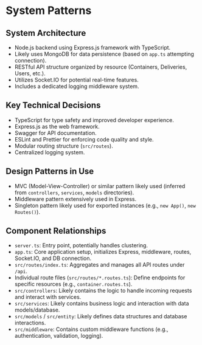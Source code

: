 # System Patterns

## System Architecture
- Node.js backend using Express.js framework with TypeScript.
- Likely uses MongoDB for data persistence (based on `app.ts` attempting connection).
- RESTful API structure organized by resource (Containers, Deliveries, Users, etc.).
- Utilizes Socket.IO for potential real-time features.
- Includes a dedicated logging middleware system.

## Key Technical Decisions
- TypeScript for type safety and improved developer experience.
- Express.js as the web framework.
- Swagger for API documentation.
- ESLint and Prettier for enforcing code quality and style.
- Modular routing structure (`src/routes`).
- Centralized logging system.

## Design Patterns in Use
- MVC (Model-View-Controller) or similar pattern likely used (inferred from `controllers`, `services`, `models` directories).
- Middleware pattern extensively used in Express.
- Singleton pattern likely used for exported instances (e.g., `new App()`, `new Routes()`).

## Component Relationships
- `server.ts`: Entry point, potentially handles clustering.
- `app.ts`: Core application setup, initializes Express, middleware, routes, Socket.IO, and DB connection.
- `src/routes/index.ts`: Aggregates and manages all API routes under `/api`.
- Individual route files (`src/routes/*.routes.ts`): Define endpoints for specific resources (e.g., `container.routes.ts`).
- `src/controllers`: Likely contains the logic to handle incoming requests and interact with services.
- `src/services`: Likely contains business logic and interaction with data models/database.
- `src/models` / `src/entity`: Likely defines data structures and database interactions.
- `src/middleware`: Contains custom middleware functions (e.g., authentication, validation, logging). 